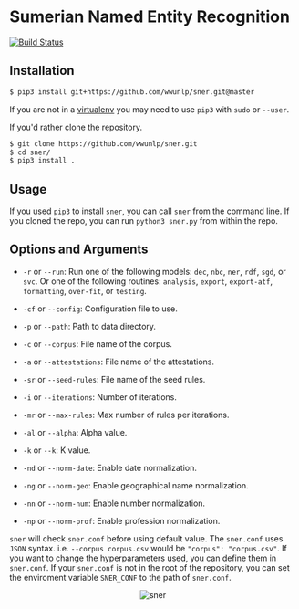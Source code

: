 # Sumerian Named Entity Recognition 
[![Build Status][badge-build]](https://travis-ci.org/wwunlp/sner)

## Installation
```bash
$ pip3 install git+https://github.com/wwunlp/sner.git@master
```
If you are not in a [virtualenv] you may need to use `pip3` with `sudo` or
`--user`.

If you'd rather clone the repository.
```bash
$ git clone https://github.com/wwunlp/sner.git
$ cd sner/
$ pip3 install .
```

## Usage
If you used `pip3` to install `sner`, you can call `sner` from the command
line.
If you cloned the repo, you can run `python3 sner.py` from within the repo.

## Options and Arguments
* `-r` or `--run`: Run one of the following models: `dec`, `nbc`, `ner`, `rdf`,
`sgd`, or `svc`. Or one of the following routines: `analysis`, `export`, 
`export-atf`, `formatting`, `over-fit`, or `testing`.
* `-cf` or `--config`: Configuration file to use.
* `-p` or `--path`: Path to data directory.
* `-c` or `--corpus`: File name of the corpus.
* `-a` or `--attestations`: File name of the attestations.
* `-sr` or `--seed-rules`: File name of the seed rules.

* `-i` or `--iterations`: Number of iterations.
* `-mr` or `--max-rules`: Max number of rules per iterations.
* `-al` or `--alpha`: Alpha value.
* `-k` or `--k`: K value.

* `-nd` or `--norm-date`: Enable date normalization.
* `-ng` or `--norm-geo`: Enable geographical name normalization.
* `-nn` or `--norm-num`: Enable number normalization.
* `-np` or `--norm-prof`: Enable profession normalization.

`sner` will check `sner.conf` before using default value.
The `sner.conf` uses `JSON` syntax.
i.e. `--corpus corpus.csv` would be `"corpus": "corpus.csv"`.
If you want to change the hyperparameters used,
you can define them in `sner.conf`.
If your `sner.conf` is not in the root of the repository,
you can set the enviroment variable `SNER_CONF` to the path of `sner.conf`.

<p align="center">
    <img src="https://i.imgur.com/CpI851D.jpg" alt="sner">
</p>

[badge-build]: https://travis-ci.org/wwunlp/sner.svg?branch=master
[virtualenv]: https://virtualenv.pypa.io/en/stable/
